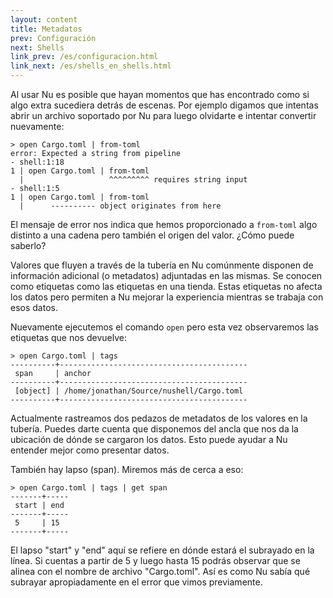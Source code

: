 ```yaml
---
layout: content
title: Metadatos
prev: Configuración
next: Shells
link_prev: /es/configuracion.html
link_next: /es/shells_en_shells.html
---
```


Al usar Nu es posible que hayan momentos que has encontrado como si algo extra sucediera detrás de escenas. Por ejemplo digamos que intentas abrir un archivo soportado por Nu para luego olvidarte e intentar convertir nuevamente:

```
> open Cargo.toml | from-toml
error: Expected a string from pipeline
- shell:1:18
1 | open Cargo.toml | from-toml
  |                   ^^^^^^^^^ requires string input
- shell:1:5
1 | open Cargo.toml | from-toml
  |      ---------- object originates from here
```

El mensaje de error nos indica que hemos proporcionado a `from-toml` algo distinto a una cadena pero también el origen del valor. ¿Cómo puede saberlo?

Valores que fluyen a través de la tubería en Nu comúnmente disponen de información adicional (o metadatos) adjuntadas en las mismas. Se conocen como etiquetas como las etiquetas en una tienda. Estas etiquetas no afecta los datos pero permiten a Nu mejorar la experiencia mientras se trabaja con esos datos.

Nuevamente ejecutemos el comando `open` pero esta vez observaremos las etiquetas que nos devuelve:

```
> open Cargo.toml | tags
----------+------------------------------------------
 span     | anchor
----------+------------------------------------------
 [object] | /home/jonathan/Source/nushell/Cargo.toml 
----------+------------------------------------------
```

Actualmente rastreamos dos pedazos de metadatos de los valores en la tubería. Puedes darte cuenta que disponemos del ancla que nos da la ubicación de dónde se cargaron los datos. Esto puede ayudar a Nu entender mejor como presentar datos.

También hay lapso (span). Miremos más de cerca a eso:

```
> open Cargo.toml | tags | get span
-------+-----
 start | end 
-------+-----
 5     | 15 
-------+-----
```

El lapso "start" y "end" aquí se refiere en dónde estará el subrayado en la línea. Si cuentas a partir de 5 y luego hasta 15 podrás observar que se alinea con el nombre de archivo "Cargo.toml". Así es como Nu sabía qué subrayar apropiadamente en el error que vimos previamente.


